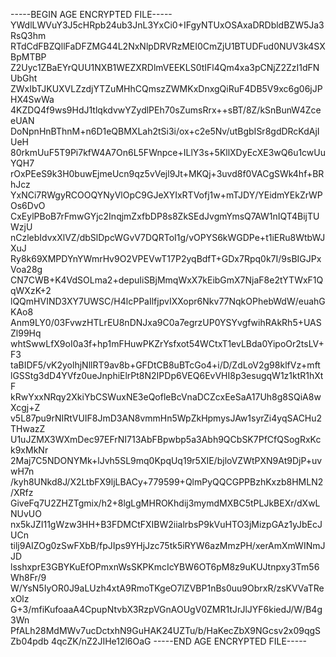 -----BEGIN AGE ENCRYPTED FILE-----
YWdlLWVuY3J5cHRpb24ub3JnL3YxCi0+IFgyNTUxOSAxaDRDbldBZW5Ja3RsQ3hm
RTdCdFBZQllFaDFZMG44L2NxNlpDRVRzMEI0CmZjU1BTUDFud0NUV3k4SXBpMTBP
Z2Uyc1ZBaEYrQUU1NXB1WEZXRDlmVEEKLS0tIFl4Qm4xa3pCNjZ2ZzI1dFNUbGht
ZWxIbTJKUXVLZzdjYTZuMHhCQmszZWMKxDnxgQiRuF4DB5V9xc6g06jJPHX4SwWa
4KZDQ4f9ws9HdJ1tlqkdvwYZydlPEh70sZumsRrx++sBT/8Z/kSnBunW4ZceeUAN
DoNpnHnBThnM+n6D1eQBMXLah2tSi3i/ox+c2e5Nv/utBgbISr8gdDRcKdAjIUeH
80rkmUuF5T9Pi7kfW4A7On6L5FWnpce+ILlY3s+5KllXDyEcXE3wQ6u1cwUuYQH7
rOxPEeS9k3H0buwEjmeUcn9qz5vVejl9Jt+MKQj+3uvd8f0VACgSWk4hf+BRhJcz
YxNCi7RWgyRCOOQYNyVlOpC9GJeXYIxRTVofj1w+mTJDY/YEidmYEkZrWPOs6DvO
CxEylPBoB7rFmwGYjc2InqjmZxfbDP8s8ZkSEdJvgmYmsQ7AW1nIQT4BijTUWzjU
nCzlebIdvxXlVZ/dbSlDpcWGvV7DQRToI1g/vOPYS6kWGDPe+t1iERu8WtbWJXuJ
Ry8k69XMPDYnYWmrHv9O2VPEVwT17P2yqBdfT+GDx7Rpq0k7I/9sBIGJPxVoa28g
CN7CWB+K4VdSOLma2+depuIiSBjMmqWxX7kEibGmX7NjaF8e2tYTWxF1QqWXzK+2
lQQmHVIND3XY7UWSC/H4lcPPaIlfjpvIXXopr6Nkv77NqkOPhebWdW/euahGKAo8
Anm9LY0/03FvwzHTLrEU8nDNJxa9C0a7egrzUP0YSYvgfwihRAkRh5+UASZl99Hq
whtSwwLfX9oI0a3f+hp1mFHuwPKZrYsfxot54WCtxT1evLBda0YipoOr2tsLV+F3
taBIDF5/vK2yolhjNllRT9av8b+GFDtCB8uBTcGo4+i/D/ZdLoV2g98klfVz+mft
lGSStg3dD4YVfz0ueJnphiElrPt8N2IPDp6VEQ6EvVHI8p3esugqW1z1ktR1hXtF
kRwYxxNRqy2XkiYbCSWuxNE3eQofleBcVnaDCZcxEeSaA17Uh8g8SQiA8wXcgj+Z
v5L87pu9rNIRtVUIF8JmD3AN8vmmHn5WpZkHpmysJAw1syrZi4yqSACHu2THwazZ
U1uJZMX3WXmDec97EFrNI713AbFBpwbp5a3Abh9QCbSK7PfCfQSogRxKck9xMkNr
2Maj7C5NDONYMk+lJvh5SL9mq0KpqUq19r5XIE/bjloVZWtPXN9At9DjP+uvwH7n
/kyh8UNkd8J/X2LtbFX9ljLBACy+779599+QlmPyQQCGPPBzhKxzb8HMLN2/XRfz
GiveFq7U2ZHZTgmix/h2+8lgLgMHROKhdij3mymdMXBC5tPLJkBEXr/dXwLNUvUO
nx5kJZI11gWzw3HH+B3FDMCtFXIBW2iialrbsP9kVuHTO3jMizpGAz1yJbEcJUCn
tilj9AIZOg0zSwFXbB/fpJIps9YHjJzc75tk5iRYW6azMmzPH/xerAmXmWINmJJD
lsshxprE3GBYKuEfOPmxnWsSKPKmcIcYBW6OT6pM8z9uKUJtnpxy3Tm56Wh8Fr/9
W/YsN5IyOR0J9aLUzh4xtA9RmoTKgeO7lZVBP1nBs0uu9ObrxR/zsKVVaTRexOlz
G+3/mfiKufoaaA4CpupNtvbX3RzpVGnAOUgV0ZMR1tJrJlJYF6kiedJ/W/B4g3Wn
PfALh28MdMWv7ucDctxhN9GuHAK24UZTu/b/HaKecZbX9NGcsv2x09qgSZb04pdb
4qcZK/nZ2JIHe12l6OaG
-----END AGE ENCRYPTED FILE-----
